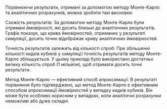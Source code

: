 Порівнюючи результати, отримані за допомогою методу Монте-Карло та аналітичних розрахунків, можна зробити такі висновки:

Схожість результатів: За допомогою методу Монте-Карло були отримані ймовірності, які досить близькі до аналітичних результатів. Графік показує, що крива ймовірностей, отриманих у результаті симуляції, досить точно відображає криву аналітичних ймовірностей.

Точність результатів залежить від кількості спроб: При збільшенні кількості кидків кубиків у симуляції точність результатів методу Монте-Карло збільшується. У цьому прикладі було використано достатньо велику кількість спроб (1 мільйон), щоб отримати досить точні результати.

Метод Монте-Карло — ефективний спосіб апроксимації: В результаті порівняння було підтверджено, що метод Монте-Карло є ефективним способом апроксимації ймовірностей у випадку кидків кубиків. Він може бути особливо корисним у випадках, коли аналітичні розрахунки неможливі або дуже складні.





